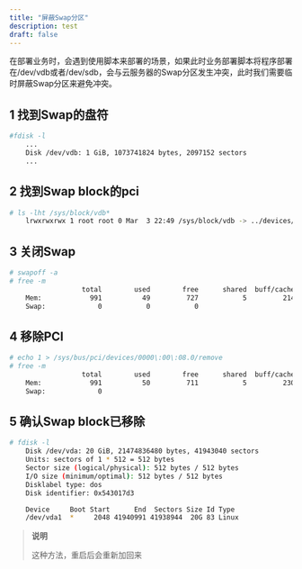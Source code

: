 ```yaml
---
title: "屏蔽Swap分区"
description: test
draft: false
---
```


在部署业务时，会遇到使用脚本来部署的场景，如果此时业务部署脚本将程序部署在/dev/vdb或者/dev/sdb，会与云服务器的Swap分区发生冲突，此时我们需要临时屏蔽Swap分区来避免冲突。

## 1 找到Swap的盘符

```bash
#fdisk -l
	...
	Disk /dev/vdb: 1 GiB, 1073741824 bytes, 2097152 sectors
	...
```

## 2 找到Swap block的pci

```bash
# ls -lht /sys/block/vdb*
	lrwxrwxrwx 1 root root 0 Mar  3 22:49 /sys/block/vdb -> ../devices/pci0000:00/0000:00:08.0/virtio3/block/vdb
```

## 3 关闭Swap
```bash
# swapoff -a
# free -m
				  total        used        free      shared  buff/cache   available
	Mem:            991          49         727           5         214         788
	Swap:             0           0           0
```

## 4 移除PCI
```bash
# echo 1 > /sys/bus/pci/devices/0000\:00\:08.0/remove
# free -m
				  total        used        free      shared  buff/cache   available
	Mem:            991          50         711           5         230         787
	Swap:             0
```

## 5 确认Swap block已移除
```bash
# fdisk -l
	Disk /dev/vda: 20 GiB, 21474836480 bytes, 41943040 sectors
	Units: sectors of 1 * 512 = 512 bytes
	Sector size (logical/physical): 512 bytes / 512 bytes
	I/O size (minimum/optimal): 512 bytes / 512 bytes
	Disklabel type: dos
	Disk identifier: 0x543017d3

	Device     Boot Start      End  Sectors Size Id Type
	/dev/vda1  *     2048 41940991 41938944  20G 83 Linux
```

>**说明**
>
>这种方法，重启后会重新加回来
